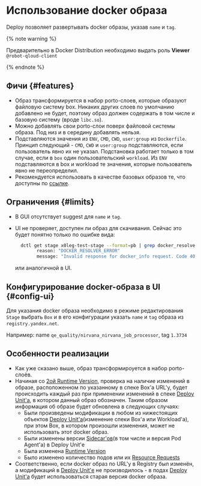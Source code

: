 # Использование docker образа

Deploy позволяет развертывать docker образы, указав `name` и `tag`.

{% note warning %}

Предварительно в Docker Distribution необходимо выдать роль **Viewer** `@robot-qloud-client`

{% endnote %}

## Фичи {#features}

* Образ трансформируется в набор porto-слоев, которые образуют файловую систему box. Никаких других слоев по умолчанию добавлено не будет, поэтому образ должен содержать в том числе и базовую систему (вроде `libc.so`).
* Можно добавлять свои porto-слои поверх файловой системы образа. Под низ и в середину добавлять нельзя.
* Подставляются значения из `ENV`, `CMD`, `CWD`, `user:group` из `Dockerfile`. Принцип следующий - `CMD`, `CWD` и `user:group` подставляются, если пользователь явно их не указал. Подстановка работает только в том случае, если в `box` один пользовательский `workload`. Из `ENV` подставляются в box и workload те значения, которые пользователь явно не переопределил.
* Рекомендуется использовать в качестве базовых образов те, что доступны по [ссылке](https://rtc.yandex-team.ru/docs/containers/virtual-images#docker).

## Ограничения {#limits}

* В GUI отсутствует suggest для `name` и `tag`.
* UI не проверяет, доступен ли образ для скачивания. Сейчас это будет понятно только по ошибке вида:

    ```bash
      dctl get stage x0leg-test-stage --format=pb | grep docker_resolver -i -A1
            reason: "DOCKER_RESOLVER_ERROR"
            message: "Invalid response for docker_info request. Code 404"
    ```
  или аналогичной в UI.

## Конфигурирование docker-образа в UI {#config-ui}

Для указания docker образа необходимо в режиме редактирования `Stage` выбрать `Box` и в его конфигурации указать `name` и `tag` образа из `registry.yandex.net`.

Например: name `qe_quality/nirvana_nirvana_job_processor`, tag `1.3734`

## Особенности реализации

* Как уже сказано выше, образ трансформироуется в набор porto-слоёв.
* Начиная со [2ой Runtime Version](https://deploy.yandex-team.ru/docs/reference/patchers-revision#runtime-version-2), проверка на наличие изменений в образе, расположенном по указанному в спеке Box'а URL'у, будет происходить каждый раз при применении изменений в спеке [Deploy Unit'а](https://deploy.yandex-team.ru/docs/concepts/deploy-unit/deploy-unit), в котором данный образ обозначен. Таким образом информация об образе будет обновлена в следующих случаях:
  * Были произведены модификации в любом из нижестоящих объектов [Deploy Unit'а](https://deploy.yandex-team.ru/docs/concepts/deploy-unit/deploy-unit)(изменение спеки Box'а или Workload'а), при этом Box, в котором произошли изменения, может не использовать этот docker образ.
  * Были изменены версии [Sidecar'ов](https://deploy.yandex-team.ru/docs/concepts/pod/sidecars/sidecars)(в том числе и версия Pod Agent'а) в Deploy Unit'е
  * Была изменена [Runtime Version](https://deploy.yandex-team.ru/docs/reference/patchers-revision)
  * Было изменено количество подов или их [Resource Requests](https://deploy.yandex-team.ru/docs/concepts/pod/resource-requests)
* Соответственно, если docker образ по URL'у в Registry был изменён, а модификаций в [Deploy Unit'е](https://deploy.yandex-team.ru/docs/concepts/deploy-unit/deploy-unit) не производилось - в подах [Deploy Unit'а](https://deploy.yandex-team.ru/docs/concepts/deploy-unit/deploy-unit) будет использоваться старая версия docker образа.
